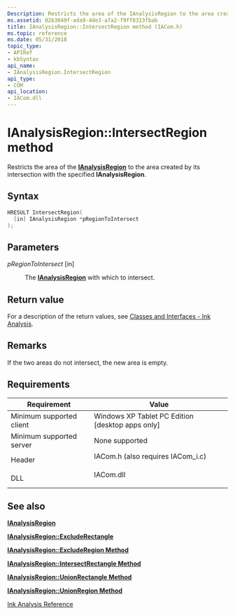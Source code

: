 ```yaml
---
Description: Restricts the area of the IAnalysisRegion to the area created by its intersection with the specified IAnalysisRegion.
ms.assetid: 02b3049f-ada9-4de3-a7a2-f9ff8313fbab
title: IAnalysisRegion::IntersectRegion method (IACom.h)
ms.topic: reference
ms.date: 05/31/2018
topic_type: 
- APIRef
- kbSyntax
api_name: 
- IAnalysisRegion.IntersectRegion
api_type: 
- COM
api_location: 
- IACom.dll
---
```


# IAnalysisRegion::IntersectRegion method

Restricts the area of the [**IAnalysisRegion**](ianalysisregion.md) to the area created by its intersection with the specified **IAnalysisRegion**.

## Syntax


```C++
HRESULT IntersectRegion(
  [in] IAnalysisRegion *pRegionToIntersect
);
```



## Parameters

<dl> <dt>

*pRegionToIntersect* \[in\]
</dt> <dd>

The [**IAnalysisRegion**](ianalysisregion.md) with which to intersect.

</dd> </dl>

## Return value

For a description of the return values, see [Classes and Interfaces - Ink Analysis](classes-and-interfaces---ink-analysis.md).

## Remarks

If the two areas do not intersect, the new area is empty.

## Requirements



| Requirement | Value |
|-------------------------------------|---------------------------------------------------------------------------------------------------------------|
| Minimum supported client<br/> | Windows XP Tablet PC Edition \[desktop apps only\]<br/>                                                 |
| Minimum supported server<br/> | None supported<br/>                                                                                     |
| Header<br/>                   | <dl> <dt>IACom.h (also requires IACom\_i.c)</dt> </dl> |
| DLL<br/>                      | <dl> <dt>IACom.dll</dt> </dl>                          |



## See also

<dl> <dt>

[**IAnalysisRegion**](ianalysisregion.md)
</dt> <dt>

[**IAnalysisRegion::ExcludeRectangle**](ianalysisregion-excluderectangle.md)
</dt> <dt>

[**IAnalysisRegion::ExcludeRegion Method**](ianalysisregion-excluderegion.md)
</dt> <dt>

[**IAnalysisRegion::IntersectRectangle Method**](ianalysisregion-intersectrectangle.md)
</dt> <dt>

[**IAnalysisRegion::UnionRectangle Method**](ianalysisregion-unionrectangle.md)
</dt> <dt>

[**IAnalysisRegion::UnionRegion Method**](ianalysisregion-unionregion.md)
</dt> <dt>

[Ink Analysis Reference](ink-analysis-reference.md)
</dt> </dl>

 

 




